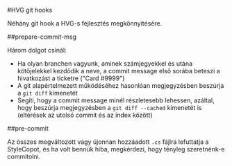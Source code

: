 #HVG git hooks

Néhány git hook a HVG-s fejlesztés megkönnyítésére.

##prepare-commit-msg

Három dolgot csinál:

* Ha olyan branchen vagyunk, aminek számjegyekkel és utána kötőjelekkel kezdődik a neve, a commit message első sorába beteszi a hivatkozást a ticketre ("Card #9999")
* A git alapértelmezett működéséhez hasonlóan megjegyzésben beszúrja a `git diff` kimenetét
* Segíti, hogy a commit message minél részletesebb lehessen, azáltal, hogy beszúrja megjegyzésben a `git diff --cached` kimenetét is (eltérések az utolsó commit és az index között)

##pre-commit

Az összes megváltozott vagy újonnan hozzáadott `.cs` fájlra lefuttatja a StyleCopot, és ha volt bennük hiba, megkérdezi, hogy tényleg szeretnénk-e commitolni.
